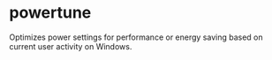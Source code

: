 # powertune
Optimizes power settings for performance or energy saving based on current user activity on Windows.
